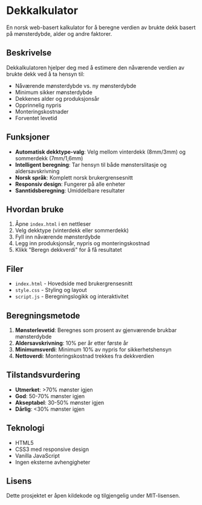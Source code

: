 # Dekkalkulator

En norsk web-basert kalkulator for å beregne verdien av brukte dekk basert på mønsterdybde, alder og andre faktorer.

## Beskrivelse

Dekkalkulatoren hjelper deg med å estimere den nåværende verdien av brukte dekk ved å ta hensyn til:
- Nåværende mønsterdybde vs. ny mønsterdybde
- Minimum sikker mønsterdybde
- Dekkenes alder og produksjonsår
- Opprinnelig nypris
- Monteringskostnader
- Forventet levetid

## Funksjoner

- **Automatisk dekktype-valg**: Velg mellom vinterdekk (8mm/3mm) og sommerdekk (7mm/1,6mm)
- **Intelligent beregning**: Tar hensyn til både mønsterslitasje og aldersavskrivning
- **Norsk språk**: Komplett norsk brukergrensesnitt
- **Responsiv design**: Fungerer på alle enheter
- **Sanntidsberegning**: Umiddelbare resultater

## Hvordan bruke

1. Åpne `index.html` i en nettleser
2. Velg dekktype (vinterdekk eller sommerdekk)
3. Fyll inn nåværende mønsterdybde
4. Legg inn produksjonsår, nypris og monteringskostnad
5. Klikk "Beregn dekkverdi" for å få resultatet

## Filer

- `index.html` - Hovedside med brukergrensesnitt
- `style.css` - Styling og layout
- `script.js` - Beregningslogikk og interaktivitet

## Beregningsmetode

1. **Mønsterlevetid**: Beregnes som prosent av gjenværende brukbar mønsterdybde
2. **Aldersavskrivning**: 10% per år etter første år
3. **Minimumsverdi**: Minimum 10% av nypris for sikkerhetshensyn
4. **Nettoverdi**: Monteringskostnad trekkes fra dekkverdien

## Tilstandsvurdering

- **Utmerket**: >70% mønster igjen
- **God**: 50-70% mønster igjen  
- **Akseptabel**: 30-50% mønster igjen
- **Dårlig**: <30% mønster igjen

## Teknologi

- HTML5
- CSS3 med responsive design
- Vanilla JavaScript
- Ingen eksterne avhengigheter

## Lisens

Dette prosjektet er åpen kildekode og tilgjengelig under MIT-lisensen.
